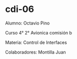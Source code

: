# cdi-06
Alumno: Octavio Pino

Curso 4° 2° Avionica comisión b

Materia: Control de Interfaces

Colaboradores: Montilla Juan
